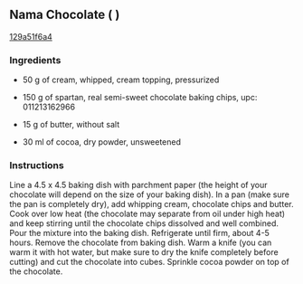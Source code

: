 ## Nama Chocolate ( )

[129a51f6a4](http://tastykitchen.com/recipes/desserts/nama-chocolate-e7949f-e38381e383a7e382b3e383ace383bce38388/)

### Ingredients

 - 50 g of cream, whipped, cream topping, pressurized

 - 150 g of spartan, real semi-sweet chocolate baking chips, upc: 011213162966

 - 15 g of butter, without salt

 - 30 ml of cocoa, dry powder, unsweetened

### Instructions

Line a 4.5 x 4.5 baking dish with parchment paper (the height of your chocolate will depend on the size of your baking dish). In a pan (make sure the pan is completely dry), add whipping cream, chocolate chips and butter. Cook over low heat (the chocolate may separate from oil under high heat) and keep stirring until the chocolate chips dissolved and well combined. Pour the mixture into the baking dish. Refrigerate until firm, about 4-5 hours. Remove the chocolate from baking dish. Warm a knife (you can warm it with hot water, but make sure to dry the knife completely before cutting) and cut the chocolate into cubes. Sprinkle cocoa powder on top of the chocolate.